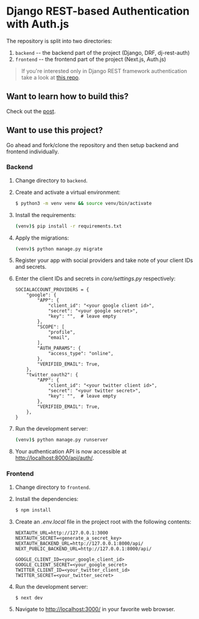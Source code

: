 # Django REST-based Authentication with Auth.js

The repository is split into two directories:

1. `backend` -- the backend part of the project (Django, DRF, dj-rest-auth)
2. `frontend` -- the frontend part of the project (Next.js, Auth.js)

> If you're interested only in Django REST framework authentication take a look at [this repo](https://github.com/duplxey/django-rest-allauth).

## Want to learn how to build this?

Check out the [post](#).

## Want to use this project?

Go ahead and fork/clone the repository and then setup backend and frontend individually.

### Backend

1. Change directory to `backend`.

1. Create and activate a virtual environment:

    ```sh
    $ python3 -m venv venv && source venv/bin/activate
    ```

1. Install the requirements:

    ```sh
    (venv)$ pip install -r requirements.txt
    ```

1. Apply the migrations:

    ```sh
    (venv)$ python manage.py migrate
    ```

1. Register your app with social providers and take note of your client IDs and secrets.

1. Enter the client IDs and secrets in *core/settings.py* respectively:

    ```env
    SOCIALACCOUNT_PROVIDERS = {
        "google": {
            "APP": {
                "client_id": "<your google client id>",
                "secret": "<your google secret>",
                "key": "",  # leave empty
            },
            "SCOPE": [
                "profile",
                "email",
            ],
            "AUTH_PARAMS": {
                "access_type": "online",
            },
            "VERIFIED_EMAIL": True,
        },
        "twitter_oauth2": {
            "APP": {
                "client_id": "<your twitter client id>",
                "secret": "<your twitter secret>",
                "key": "",  # leave empty
            },
            "VERIFIED_EMAIL": True,
        },
    }
    ```
	
1. Run the development server:

    ```sh
    (venv)$ python manage.py runserver
    ```
    
1. Your authentication API is now accessible at [http://localhost:8000/api/auth/](http://localhost:8000/api/auth/).

### Frontend

1. Change directory to `frontend`.

1. Install the dependencies:

    ```sh
    $ npm install
    ```
	
1. Create an *.env.local* file in the project root with the following contents:

    ```env
    NEXTAUTH_URL=http://127.0.0.1:3000
    NEXTAUTH_SECRET=<generate_a_secret_key>
    NEXTAUTH_BACKEND_URL=http://127.0.0.1:8000/api/
    NEXT_PUBLIC_BACKEND_URL=http://127.0.0.1:8000/api/

	GOOGLE_CLIENT_ID=<your_google_client_id>
	GOOGLE_CLIENT_SECRET=<your_google_secret>
	TWITTER_CLIENT_ID=<your_twitter_client_id>
	TWITTER_SECRET=<your_twitter_secret>
    ```
	
1. Run the development server:

    ```sh
    $ next dev
    ```
	
1. Navigate to [http://localhost:3000/](http://localhost:3000/) in your favorite web browser.